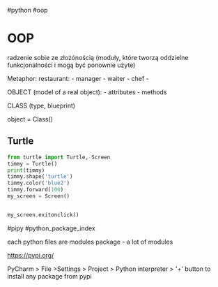 #python  #oop 




# OOP
radzenie sobie ze złożónością (moduły, które tworzą oddzielne funkcjonalności i mogą być ponownie użyte)

Metaphor:
restaurant:
	- manager
	- waiter
	- chef
	- 

OBJECT (model of a real object):
	- attributes
	- methods

CLASS (type, blueprint)

object = Class()

## Turtle 
```python
from turtle import Turtle, Screen
timmy = Turtle()
print(timmy)
timmy.shape('turtle')
timmy.color('blue2')
timmy.forward(100)
my_screen = Screen()


my_screen.exitonclick()

```

#pipy #python_package_index

each python files are modules
package - a lot of modules

https://pypi.org/

PyCharm > File >Settings > Project > Python interpreter > '+' button to install any package from pypi




